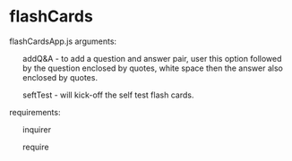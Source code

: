 # flashCards

flashCardsApp.js arguments:
 <ul>addQ&A - to add a question and answer pair, user this option followed by the question enclosed by quotes, white space then the answer also enclosed by quotes.</ul>
 <ul>seftTest - will kick-off the self test flash cards.</ul>

requirements:
 <ul>inquirer</ul>
 <ul>require</ul>

